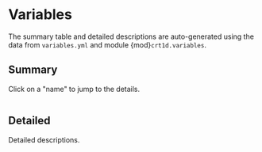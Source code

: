 
# Variables

The summary table and detailed descriptions are auto-generated
using the data from ``variables.yml`` and module {mod}`crt1d.variables`.

## Summary

Click on a "name" to jump to the details.

```{include} _variables_summary_table_snippet.txt
```

## Detailed

Detailed descriptions.

```{include} _variables_details_snippet.txt
```
